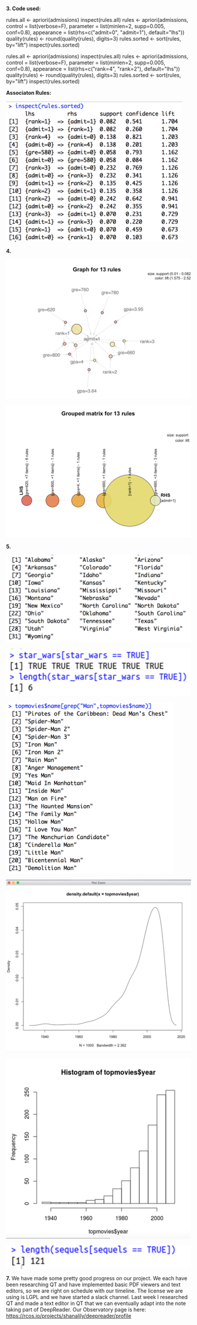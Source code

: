 **3. Code used:**

rules.all <- apriori(admissions)
inspect(rules.all)
rules <- apriori(admissions, control = list(verbose=F),
                 parameter = list(minlen=2, supp=0.005, conf=0.8),
                 appearance = list(rhs=c("admit=0", "admit=1"),
                                   default="lhs"))
quality(rules) <- round(quality(rules), digits=3)
rules.sorted <- sort(rules, by="lift")
inspect(rules.sorted)

rules.all <- apriori(admissions)
inspect(rules.all)
rules <- apriori(admissions, control = list(verbose=F),
                 parameter = list(minlen=2, supp=0.005, conf=0.8),
                 appearance = list(rhs=c("rank=4", "rank=2"),
                                   default="lhs"))
quality(rules) <- round(quality(rules), digits=3)
rules.sorted <- sort(rules, by="lift")
inspect(rules.sorted)


**Associaton Rules:**

![](3.png)



**4.**

![](4.1.png)

![](4.2.png)


**5.**

![](5.1.png)

![](5.2.png)

![](5.3.png)

![](5.4.png)

![](5.5.png)

![](5.6.png)



**7.** We have made some pretty good progress on our project. We each have been 
researching QT and have implemented basic PDF viewers and text editors, so we are
right on schedule with our timeline. The license we are using is LGPL and we have 
started a slack channel. Last week I researched QT and made a text editor in QT
that we can eventually adapt into the note taking part of DeepReader. Our 
Observatory page is here: https://rcos.io/projects/shanalily/deepreader/profile
